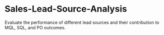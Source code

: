 # Sales-Lead-Source-Analysis
Evaluate the performance of different lead sources and their contribution to MQL, SQL, and PO outcomes.
